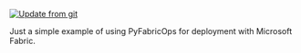[![Update from git](https://github.com/alisonpezzott/pyfabricops-live-002/actions/workflows/update_from_git.yml/badge.svg)](https://github.com/alisonpezzott/pyfabricops-live-002/actions/workflows/update_from_git.yml)

Just a simple example of using PyFabricOps for deployment with Microsoft Fabric.